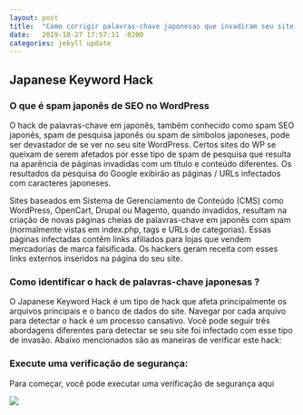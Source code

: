 ```yaml
---
layout: post
title:  "Como corrigir palavras-chave japonesas que invadiram seu site WordPress?"
date:   2019-10-27 17:57:31 -0200
categories: jekyll update
---
```



## Japanese Keyword Hack

### O que é spam japonês de SEO no WordPress

O hack de palavras-chave em japonês, também conhecido como spam SEO japonês, spam de pesquisa japonês ou spam de símbolos japoneses, pode ser devastador de se ver no seu site WordPress. Certos sites do WP se queixam de serem afetados por esse tipo de spam de pesquisa que resulta na aparência de páginas invadidas com um título e conteúdo diferentes. Os resultados da pesquisa do Google exibirão as páginas / URLs infectados com caracteres japoneses.

Sites baseados em Sistema de Gerenciamento de Conteúdo (CMS) como WordPress, OpenCart, Drupal ou Magento, quando invadidos, resultam na criação de novas páginas cheias de palavras-chave em japonês com spam (normalmente vistas em index.php, tags e URLs de categorias). Essas páginas infectadas contêm links afiliados para lojas que vendem mercadorias de marca falsificada. Os hackers geram receita com esses links externos inseridos na página do seu site.

### Como identificar o hack de palavras-chave japonesas ?

O Japanese Keyword Hack é um tipo de hack que afeta principalmente os arquivos principais e o banco de dados do site. Navegar por cada arquivo para detectar o hack é um processo cansativo. Você pode seguir três abordagens diferentes para detectar se seu site foi infectado com esse tipo de invasão. Abaixo mencionados são as maneiras de verificar este hack:

### Execute uma verificação de segurança:

Para começar, você pode executar uma verificação de segurança aqui

[![](https://secure.wphackedhelp.com/blog/wp-content/uploads/2017/08/wordpress-security-check.jpg)](https://secure.wphackedhelp.com/scanner.html?affCode=wphhorganic)
